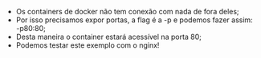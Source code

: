 * Os containers de docker não tem conexão com nada de fora deles;
* Por isso precisamos expor portas, a flag é a -p e podemos fazer assim: -p80:80;
* Desta maneira o container estará acessível na porta 80;
* Podemos testar este exemplo com o nginx!